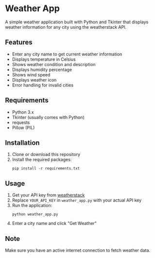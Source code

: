 # Weather App

A simple weather application built with Python and Tkinter that displays weather information for any city using the weatherstack API.

## Features

- Enter any city name to get current weather information
- Displays temperature in Celsius
- Shows weather condition and description
- Displays humidity percentage
- Shows wind speed
- Displays weather icon
- Error handling for invalid cities

## Requirements

- Python 3.x
- Tkinter (usually comes with Python)
- requests
- Pillow (PIL)

## Installation

1. Clone or download this repository
2. Install the required packages:
   ```
   pip install -r requirements.txt
   ```

## Usage

1. Get your API key from [weatherstack](https://weatherstack.com/)
2. Replace `YOUR_API_KEY` in `weather_app.py` with your actual API key
3. Run the application:
   ```
   python weather_app.py
   ```
4. Enter a city name and click "Get Weather"

## Note

Make sure you have an active internet connection to fetch weather data. 
